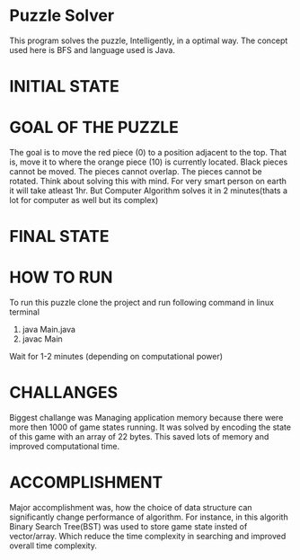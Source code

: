 # Puzzle Solver
This program solves the puzzle, Intelligently, in a optimal way. The concept used here is BFS and language used is Java. 

# INITIAL STATE

# GOAL OF THE PUZZLE
The goal is to move the red piece (0) to a position adjacent to the top. That is, move it to where the orange piece (10) is currently located. Black pieces cannot be moved. The pieces cannot overlap. The pieces cannot be rotated. Think about solving this with mind. For very smart person on earth it will take atleast 1hr. But Computer Algorithm solves it in 2 minutes(thats a lot for computer as well but its complex)

# FINAL STATE

# HOW TO RUN 
To run this puzzle clone the project and run following command in linux terminal

1) java Main.java
2) javac Main

Wait for 1-2 minutes (depending on computational power)

# CHALLANGES

Biggest challange was Managing application memory because there were more then 1000 of game states running. It was solved by encoding the state of this game with an array of 22 bytes. This saved lots of memory and improved computational time. 

# ACCOMPLISHMENT

Major accomplishment was, how the choice of data structure can significantly change performance of algorithm. For instance, in this algorith Binary Search Tree(BST) was used to store game state insted of vector/array. Which reduce the time complexity in searching and improved overall time complexity.  
